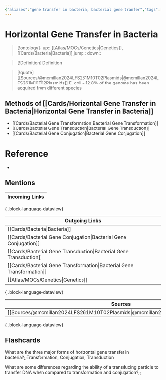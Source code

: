 ```yaml
---
{"aliases":"gene transfer in bacteria, bacterial gene tranfer","tags":["Uni/LFS261","flashcards/LFS261"],"dg-publish":true,"permalink":"/cards/horizontal-gene-transfer-in-bacteria/","dgPassFrontmatter":true}
---
```


# Horizontal Gene Transfer in Bacteria

> [!ontology]-
> up:: [[Atlas/MOCs/Genetics\|Genetics]], [[Cards/Bacteria\|Bacteria]]
> jump:: 
> down:: 

> [!Definition] Definition
> 

> [!quote] [[Sources/@mcmillan2024LFS261M10T02Plasmids\|@mcmillan2024LFS261M10T02Plasmids]]
> E. coli – 12.8% of the genome has been acquired from different species

## Methods of [[Cards/Horizontal Gene Transfer in Bacteria\|Horizontal Gene Transfer in Bacteria]]

- [[Cards/Bacterial Gene Transformation\|Bacterial Gene Transformation]]
- [[Cards/Bacterial Gene Transduction\|Bacterial Gene Transduction]]
- [[Cards/Bacterial Gene Conjugation\|Bacterial Gene Conjugation]]

# Reference
- 

## Mentions

| Incoming Links |
| -------------- |

{ .block-language-dataview}

| Outgoing Links                                                            |
| ------------------------------------------------------------------------- |
| [[Cards/Bacteria\|Bacteria]]                                           |
| [[Cards/Bacterial Gene Conjugation\|Bacterial Gene Conjugation]]       |
| [[Cards/Bacterial Gene Transduction\|Bacterial Gene Transduction]]     |
| [[Cards/Bacterial Gene Transformation\|Bacterial Gene Transformation]] |
| [[Atlas/MOCs/Genetics\|Genetics]]                                      |

{ .block-language-dataview}

| Sources                                                                             |
| ----------------------------------------------------------------------------------- |
| [[Sources/@mcmillan2024LFS261M10T02Plasmids\|@mcmillan2024LFS261M10T02Plasmids]] |

{ .block-language-dataview}

## Flashcards 

What are the three major forms of horizontal gene transfer in bacteria?;;Transformation, Conjugation, Transduction

What are some differences regarding the ability of a transducing particle to transfer DNA when compared to transformation and conjugation?;;